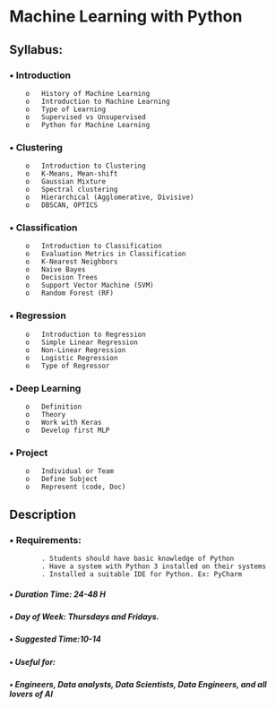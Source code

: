 #  Machine Learning with Python

## Syllabus:

### •	Introduction
        o	History of Machine Learning 
        o	Introduction to Machine Learning
        o	Type of Learning
        o	Supervised vs Unsupervised
        o	Python for Machine Learning 


### •	Clustering
        o	Introduction to Clustering
        o	K-Means, Mean-shift
        o	Gaussian Mixture 
        o	Spectral clustering 
        o	Hierarchical (Agglomerative, Divisive) 
        o	DBSCAN, OPTICS

### •	Classification
        o	Introduction to Classification 
        o	Evaluation Metrics in Classification 
        o	K-Nearest Neighbors
        o	Naive Bayes 
        o	Decision Trees 
        o	Support Vector Machine (SVM) 
        o	Random Forest (RF)

### •	Regression
        o	Introduction to Regression 
        o	Simple Linear Regression 
        o	Non-Linear Regression 
        o	Logistic Regression 
        o	Type of Regressor

### •	Deep Learning
        o	Definition
        o	Theory
        o	Work with Keras 
        o	Develop first MLP 

### •	Project
        o	Individual or Team
        o	Define Subject
        o	Represent (code, Doc)



## Description
### •	Requirements:
            . Students should have basic knowledge of Python 
            . Have a system with Python 3 installed on their systems 
            . Installed a suitable IDE for Python. Ex: PyCharm
##### •	Duration Time: 24-48 H
##### •	Day of Week: Thursdays and Fridays.
##### •	Suggested Time:10-14
##### •	Useful for:
##### •	Engineers, Data analysts, Data Scientists, Data Engineers, and all lovers of AI

